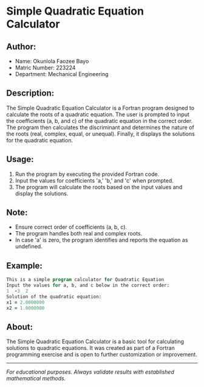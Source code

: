 # **Simple Quadratic Equation Calculator**

## **Author:**
- Name: Okunlola Faozee Bayo
- Matric Number: 223224
- Department: Mechanical Engineering

## **Description:**
The Simple Quadratic Equation Calculator is a Fortran program designed to calculate the roots of a quadratic equation. The user is prompted to input the coefficients (a, b, and c) of the quadratic equation in the correct order. The program then calculates the discriminant and determines the nature of the roots (real, complex, equal, or unequal). Finally, it displays the solutions for the quadratic equation.

## **Usage:**
1. Run the program by executing the provided Fortran code.
2. Input the values for coefficients 'a,' 'b,' and 'c' when prompted.
3. The program will calculate the roots based on the input values and display the solutions.

## **Note:**
- Ensure correct order of coefficients (a, b, c).
- The program handles both real and complex roots.
- In case 'a' is zero, the program identifies and reports the equation as undefined.

## **Example:**
```fortran
This is a simple program calculator for Quadratic Equation
Input the values for a, b, and c below in the correct order:
1  -3  2
Solution of the quadratic equation:
x1 = 2.0000000
x2 = 1.0000000
```

## **About:**
The Simple Quadratic Equation Calculator is a basic tool for calculating solutions to quadratic equations. It was created as part of a Fortran programming exercise and is open to further customization or improvement.

---

*For educational purposes. Always validate results with established mathematical methods.*
